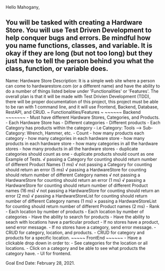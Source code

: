 Hello Mahogany, 

You will be tasked with creating a Hardware Store. You will use Test Driven Development to help conquer bugs and errors. Be mindful how you name functions, classes, and variable. It is okay if they are long (but not too long) but they just have to tell the person behind you what the class, function, or variable does. 
------------------------------------------------------------------------------------------------------------------------------------------------------------------------------------------

Name: Hardware Store
Description: It is a simple web site where a person can come to hardwarestore.com (or a different name) and have the ability to do a number of things listed below under 'Functionalities' or 'Features'. The overall plan is that it will be made with Test Drivien Development (TDD), there will be proper documentation of this project, this project must be able to be ran with 1 command line, and it will use Frontend, Backend, Database, RestAPI, and CRUD.
~ Functionalities/Features ~
    ~~~~~~ Backend ~~~~~~~
    - Must have different Hardware Stores, Categories, and Products.
    - Each Hardware Store has 
        - Different categories
        - Different products
    - Each Category has products within the category
        - i.e Category: Tools --> Sub-Category: Wrench, Hammer, etc.
    - Count
        - how many products each category 
        - how many categories in each hardware store
        - how many products in each hardware store
        - how many categories in all the hardware stores
        - how many products in all the hardware stores
        - duplicate categories should count as one
        - duplicate products should count as one
Example of Tests. 
  √ passing a Category for counting should return number of different Product Names (1 ms)
  √ not passing a Category for counting should return an error (5 ms)
  √ passing a HardwareStore for counting should return number of different Category names
  √ not passing a HardwareStore for counting should return an error (1 ms)
  √ passing a HardwareStore for counting should return number of different Product names (16 ms)
  √ not passing a HardwareStore for counting should return an error (2 ms)
  √ passing a HardwareStoreList for counting should return number of different Category names (1 ms)
  × passing a HardwareStoreList for counting should return number of different Product names (2 ms)
    - Rank 
        - Each location by number of products
        - Each location by number of categories
    - Have the ability to search for products
    - Have the ability to seach with locations have a particular product
        - If no stores have a product, send error message.
        - If no stores have a category, send error message.
    - CRUD for category, location, and products.
    - CRUD for category and products for a specific location.
    ~~~~~ FrontEnd ~~~~~~
        - Have a clickable drop down in order to:
            - See categories for the location or all locations.
            - Click on a category and be able to see what products the category have.
        - UI for frontend. 

Goal End Date: February 28, 2021.